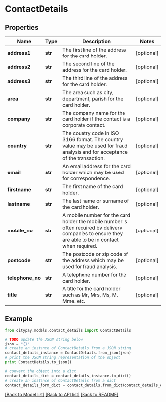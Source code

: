 # ContactDetails


## Properties

Name | Type | Description | Notes
------------ | ------------- | ------------- | -------------
**address1** | **str** | The first line of the address for the card holder. | [optional] 
**address2** | **str** | The second line of the address for the card holder. | [optional] 
**address3** | **str** | The third line of the address for the card holder. | [optional] 
**area** | **str** | The area such as city, department, parish for the card holder. | [optional] 
**company** | **str** | The company name for the card holder if the contact is a corporate contact. | [optional] 
**country** | **str** | The country code in ISO 3166 format. The country value may be used for fraud analysis and for   acceptance of the transaction.  | [optional] 
**email** | **str** | An email address for the card holder which may be used for correspondence. | [optional] 
**firstname** | **str** | The first name  of the card holder. | [optional] 
**lastname** | **str** | The last name or surname of the card holder. | [optional] 
**mobile_no** | **str** | A mobile number for the card holder the mobile number is often required by delivery companies to ensure they are able to be in contact when required. | [optional] 
**postcode** | **str** | The postcode or zip code of the address which may be used for fraud analysis. | [optional] 
**telephone_no** | **str** | A telephone number for the card holder. | [optional] 
**title** | **str** | A title for the card holder such as Mr, Mrs, Ms, M. Mme. etc. | [optional] 

## Example

```python
from citypay.models.contact_details import ContactDetails

# TODO update the JSON string below
json = "{}"
# create an instance of ContactDetails from a JSON string
contact_details_instance = ContactDetails.from_json(json)
# print the JSON string representation of the object
print ContactDetails.to_json()

# convert the object into a dict
contact_details_dict = contact_details_instance.to_dict()
# create an instance of ContactDetails from a dict
contact_details_form_dict = contact_details.from_dict(contact_details_dict)
```
[[Back to Model list]](../README.md#documentation-for-models) [[Back to API list]](../README.md#documentation-for-api-endpoints) [[Back to README]](../README.md)


